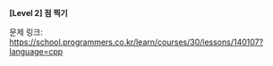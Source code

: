 **[Level 2] 점 찍기**

문제 링크: https://school.programmers.co.kr/learn/courses/30/lessons/140107?language=cpp
